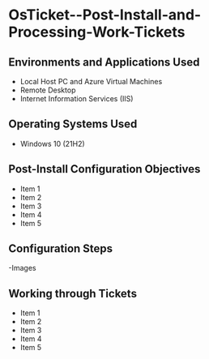 # OsTicket--Post-Install-and-Processing-Work-Tickets

<h2>Environments and Applications Used</h2>

- Local Host PC and Azure Virtual Machines
- Remote Desktop
- Internet Information Services (IIS)

<h2>Operating Systems Used </h2>

- Windows 10</b> (21H2)

<h2>Post-Install Configuration Objectives</h2>

- Item 1
- Item 2
- Item 3
- Item 4
- Item 5

<h2>Configuration Steps</h2> 
-Images

<h2>Working through Tickets</h2>

- Item 1
- Item 2
- Item 3
- Item 4
- Item 5
